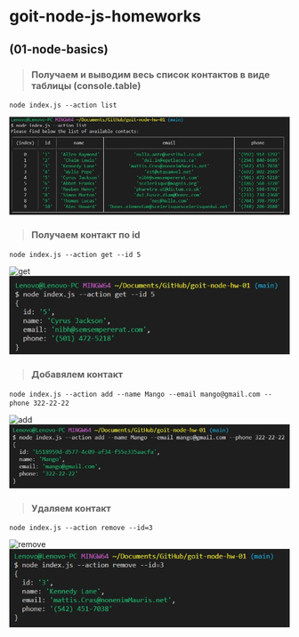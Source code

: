 # goit-node-js-homeworks
## (01-node-basics)
> ### Получаем и выводим весь список контактов в виде таблицы (console.table)
```
node index.js --action list
```
<a href="https://monosnap.com/file/CFVFgCBXPHDHt9nGJV0CSRfAfabIB6" rel="noopener noreferrer" target="_blank"><img src="./img/list.jpg"/></a>
> ### Получаем контакт по id
```
node index.js --action get --id 5
```
![get](https://monosnap.com/file/L9sgv3E9kRLhc0HrHgm28SbMbXYZfb)
<a href="https://monosnap.com/file/L9sgv3E9kRLhc0HrHgm28SbMbXYZfb" rel="noopener noreferrer" target="_blank"><img src="./img/get.jpg"/></a>


> ### Добавялем контакт
```
node index.js --action add --name Mango --email mango@gmail.com --phone 322-22-22
```
![add](https://monosnap.com/file/BUyce11tKEtjS5d7XITZ6Qu2kgi0Oy)
<a href="https://monosnap.com/file/BUyce11tKEtjS5d7XITZ6Qu2kgi0Oy" rel="noopener noreferrer" target="_blank"><img src="./img/add.jpg"/></a>


> ### Удаляем контакт
```
node index.js --action remove --id=3
```
![remove](https://monosnap.com/file/D2VCBK8cGYMb5XyyMPPI4dtcqrhaxm)
<a href="https://monosnap.com/file/D2VCBK8cGYMb5XyyMPPI4dtcqrhaxm" rel="noopener noreferrer" target="_blank"><img src="./img/remove.jpg"/></a>
